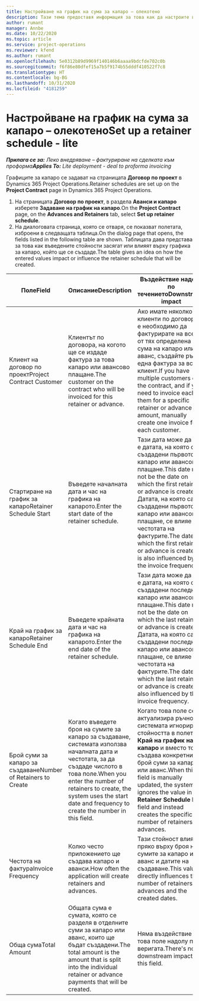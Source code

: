 ```yaml
---
title: Настройване на график на сума за капаро – олекотено
description: Тази тема предоставя информация за това как да настроите график на сума на капаро в Project Operations.
author: rumant
manager: Annbe
ms.date: 10/22/2020
ms.topic: article
ms.service: project-operations
ms.reviewer: kfend
ms.author: rumant
ms.openlocfilehash: 5e0312b89d9969f140146b6aaaa9bdcfde702c0b
ms.sourcegitcommit: f6f86e80dfef15a7b5f9174b55dddf410522f7c8
ms.translationtype: HT
ms.contentlocale: bg-BG
ms.lasthandoff: 10/31/2020
ms.locfileid: "4181259"
---
```

# <a name="set-up-a-retainer-schedule---lite"></a><span data-ttu-id="06726-103">Настройване на график на сума за капаро – олекотено</span><span class="sxs-lookup"><span data-stu-id="06726-103">Set up a retainer schedule - lite</span></span>

<span data-ttu-id="06726-104">_**Прилага се за:** Леко внедряване – фактуриране на сделката към проформа_</span><span class="sxs-lookup"><span data-stu-id="06726-104">_**Applies To:** Lite deployment - deal to proforma invoicing_</span></span>

<span data-ttu-id="06726-105">Графиците за капаро се задават на страницата **Договор по проект** в Dynamics 365 Project Operations.</span><span class="sxs-lookup"><span data-stu-id="06726-105">Retainer schedules are set up on the **Project Contract** page in Dynamics 365 Project Operations.</span></span>

1. <span data-ttu-id="06726-106">На страницата **Договор по проект**, в раздела **Аванси и капаро** изберете **Задаване на график на капаро**.</span><span class="sxs-lookup"><span data-stu-id="06726-106">On the **Project Contract** page, on the **Advances and Retainers** tab, select **Set up retainer schedule**.</span></span>
2. <span data-ttu-id="06726-107">На диалоговата страница, която се отваря, се показват полетата, изброени в следващата таблица.</span><span class="sxs-lookup"><span data-stu-id="06726-107">On the dialog page that opens, the fields listed in the following table are shown.</span></span> <span data-ttu-id="06726-108">Таблицата дава представа за това как въведените стойности засягат или влияят върху графика за капаро, който ще се създаде.</span><span class="sxs-lookup"><span data-stu-id="06726-108">The table gives an idea on how the entered values impact or influence the retainer schedule that will be created.</span></span>

| <span data-ttu-id="06726-109">Поле</span><span class="sxs-lookup"><span data-stu-id="06726-109">Field</span></span> | <span data-ttu-id="06726-110">Описание</span><span class="sxs-lookup"><span data-stu-id="06726-110">Description</span></span> | <span data-ttu-id="06726-111">Въздействие надолу по течението</span><span class="sxs-lookup"><span data-stu-id="06726-111">Downstream impact</span></span> |
| --- | --- | --- |
| <span data-ttu-id="06726-112">Клиент на договор по проект</span><span class="sxs-lookup"><span data-stu-id="06726-112">Project Contract Customer</span></span> | <span data-ttu-id="06726-113">Клиентът по договора, на когото ще се издаде фактура за това капаро или авансово плащане.</span><span class="sxs-lookup"><span data-stu-id="06726-113">The customer on the contract who will be invoiced for this retainer or advance.</span></span> | <span data-ttu-id="06726-114">Ако имате няколко клиенти по договора и е необходимо да фактурирате на всеки от тях определена сума на капаро или аванс, създайте ръчно една фактура за всеки клиент.</span><span class="sxs-lookup"><span data-stu-id="06726-114">If you have multiple customers on the contract, and if you need to invoice each of them for a specific retainer or advance amount, manually create one invoice for each customer.</span></span> |
| <span data-ttu-id="06726-115">Стартиране на график за капаро</span><span class="sxs-lookup"><span data-stu-id="06726-115">Retainer Schedule Start</span></span> | <span data-ttu-id="06726-116">Въведете началната дата и час на графика на капарото.</span><span class="sxs-lookup"><span data-stu-id="06726-116">Enter the start date of the retainer schedule.</span></span> | <span data-ttu-id="06726-117">Тази дата може да не е датата, на която са създадени първото капаро или авансово плащане.</span><span class="sxs-lookup"><span data-stu-id="06726-117">This date may not be the date on which the first retainer or advance is created.</span></span> <span data-ttu-id="06726-118">Датата, на която са създадени първото капаро или авансово плащане, се влияе и от честотата на фактурите.</span><span class="sxs-lookup"><span data-stu-id="06726-118">The date on which the first retainer or advance is created, is also influenced by the invoice frequency.</span></span> |
| <span data-ttu-id="06726-119">Край на график за капаро</span><span class="sxs-lookup"><span data-stu-id="06726-119">Retainer Schedule End</span></span> | <span data-ttu-id="06726-120">Въведете крайната дата и час на графика на капарото.</span><span class="sxs-lookup"><span data-stu-id="06726-120">Enter the end date of the retainer schedule.</span></span> | <span data-ttu-id="06726-121">Тази дата може да не е датата, на която са създадени последното капаро или авансово плащане.</span><span class="sxs-lookup"><span data-stu-id="06726-121">This date may not be the date on which the last retainer or advance is created.</span></span> <span data-ttu-id="06726-122">Датата, на която са създадени последното капаро или авансово плащане, се влияе и от честотата на фактурите.</span><span class="sxs-lookup"><span data-stu-id="06726-122">The date on which the last retainer or advance is created is also influenced by the invoice frequency.</span></span> |
| <span data-ttu-id="06726-123">Брой суми за капаро за създаване</span><span class="sxs-lookup"><span data-stu-id="06726-123">Number of Retainers to Create</span></span> | <span data-ttu-id="06726-124">Когато въведете броя на сумите за капаро за създаване, системата използва началната дата и честотата, за да създаде числото в това поле.</span><span class="sxs-lookup"><span data-stu-id="06726-124">When you enter the number of retainers to create, the system uses the start date and frequency to create the number in this field.</span></span> | <span data-ttu-id="06726-125">Когато това поле се актуализира ръчно, системата игнорира стойността в полето **Край на график на капаро** и вместо това създава конкретния брой суми за капаро или аванс.</span><span class="sxs-lookup"><span data-stu-id="06726-125">When this field is manually updated, the system ignores the value in the **Retainer Schedule End** field and instead creates the specific number of retainers or advances.</span></span> |
| <span data-ttu-id="06726-126">Честота на фактура</span><span class="sxs-lookup"><span data-stu-id="06726-126">Invoice Frequency</span></span> | <span data-ttu-id="06726-127">Колко често приложението ще създава капаро и аванси.</span><span class="sxs-lookup"><span data-stu-id="06726-127">How often the application will create retainers and advances.</span></span> | <span data-ttu-id="06726-128">Тази стойност влияе пряко върху броя на сумите за капаро и аванс и датите на създаване.</span><span class="sxs-lookup"><span data-stu-id="06726-128">This value directly influences the number of retainers and advances and the created dates.</span></span> |
| <span data-ttu-id="06726-129">Обща сума</span><span class="sxs-lookup"><span data-stu-id="06726-129">Total Amount</span></span> | <span data-ttu-id="06726-130">Общата сума е сумата, която се разделя в отделните суми за капаро или аванс, които ще бъдат създадени.</span><span class="sxs-lookup"><span data-stu-id="06726-130">The total amount is the amount that is split into the individual retainer or advance payments that will be created.</span></span> | <span data-ttu-id="06726-131">Няма въздействие за това поле надолу по веригата.</span><span class="sxs-lookup"><span data-stu-id="06726-131">There's no downstream impact for this field.</span></span> |
